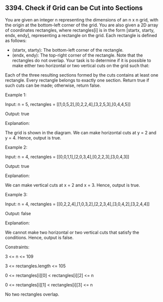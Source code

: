 ## 3394. Check if Grid can be Cut into Sections

You are given an integer n representing the dimensions of an n x n grid, with the origin at the bottom-left corner of the grid. You are also given a 2D array of coordinates rectangles, where rectangles[i] is in the form [startx, starty, endx, endy], representing a rectangle on the grid. Each rectangle is defined as follows:

- (startx, starty): The bottom-left corner of the rectangle.
- (endx, endy): The top-right corner of the rectangle.
Note that the rectangles do not overlap. Your task is to determine if it is possible to make either two horizontal or two vertical cuts on the grid such that:

Each of the three resulting sections formed by the cuts contains at least one rectangle.
Every rectangle belongs to exactly one section.
Return true if such cuts can be made; otherwise, return false.

 

Example 1:

Input: n = 5, rectangles = [[1,0,5,2],[0,2,2,4],[3,2,5,3],[0,4,4,5]]

Output: true

Explanation:



The grid is shown in the diagram. We can make horizontal cuts at y = 2 and y = 4. Hence, output is true.

Example 2:

Input: n = 4, rectangles = [[0,0,1,1],[2,0,3,4],[0,2,2,3],[3,0,4,3]]

Output: true

Explanation:



We can make vertical cuts at x = 2 and x = 3. Hence, output is true.

Example 3:

Input: n = 4, rectangles = [[0,2,2,4],[1,0,3,2],[2,2,3,4],[3,0,4,2],[3,2,4,4]]

Output: false

Explanation:

We cannot make two horizontal or two vertical cuts that satisfy the conditions. Hence, output is false.

 

Constraints:

3 <= n <= 109

3 <= rectangles.length <= 105

0 <= rectangles[i][0] < rectangles[i][2] <= n

0 <= rectangles[i][1] < rectangles[i][3] <= n

No two rectangles overlap.